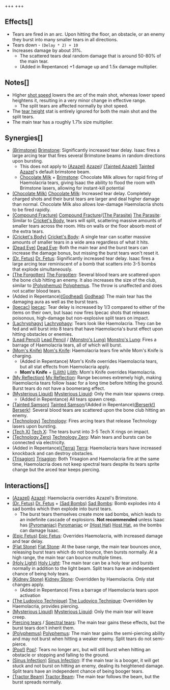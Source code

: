 +++
+++

Effects[]
---------


* Tears are fired in an arc. Upon hitting the floor, an obstacle, or an enemy they burst into many smaller tears in all directions.
* Tears down - `(Delay * 2) + 10`
* Increases damage by about 31%.
	+ The scattered tears deal random damage that is around 50-80% of the main tear.
	+ (Added in Repentance) +1 damage up and 1.5x damage multiplier.


Notes[]
-------


* Higher [shot speed](/wiki/Shot_speed "Shot speed") lowers the arc of the main shot, whereas lower speed heightens it, resulting in a very minor change in effective range.
	+ The split tears are affected normally by shot speed.
* The [tear height](/wiki/Tear_height "Tear height") stat is entirely ignored for both the main shot and the split tears.
* The main tear has a roughly 1.71x size multiplier.


Synergies[]
-----------


* [(Brimstone)](/wiki/Brimstone "Brimstone") [Brimstone](/wiki/Brimstone "Brimstone"): Significantly increased tear delay. Isaac fires a large arcing tear that fires several Brimstone beams in random directions upon bursting.
	+ This does not apply to  [(Azazel)](/wiki/Azazel "Azazel") [Azazel](/wiki/Azazel "Azazel")/ [(Tainted Azazel)](/wiki/Tainted_Azazel "Tainted Azazel") [Tainted Azazel](/wiki/Tainted_Azazel "Tainted Azazel")'s default brimstone beam.
	+ [Chocolate Milk](/wiki/Chocolate_Milk "Chocolate Milk") + [Brimstone](/wiki/Brimstone "Brimstone"): Chocolate Milk allows for rapid firing of Haemolacria tears, giving Isaac the ability to flood the room with Brimstone lasers, allowing for instant-kill potential
* [(Chocolate Milk)](/wiki/Chocolate_Milk "Chocolate Milk") [Chocolate Milk](/wiki/Chocolate_Milk "Chocolate Milk"): Increased tear delay. Completely charged shots and their burst tears are larger and deal higher damage than normal. Chocolate Milk also allows low-damage Haemolacria shots to be fired rapidly.
* [(Compound Fracture)](/wiki/Compound_Fracture "Compound Fracture") [Compound Fracture](/wiki/Compound_Fracture "Compound Fracture")/[(The Parasite)](/wiki/The_Parasite "The Parasite") [The Parasite](/wiki/The_Parasite "The Parasite"): Similar to [Cricket's Body](/wiki/Cricket%27s_Body "Cricket's Body"), tears will split, scattering massive amounts of smaller tears across the room. Hits on walls or the floor absorb most of the extra tears.
* [(Cricket's Body)](/wiki/Cricket%27s_Body "Cricket's Body") [Cricket's Body](/wiki/Cricket%27s_Body "Cricket's Body"): A single tear can scatter massive amounts of smaller tears in a wide area regardless of what it hits.
* [(Dead Eye)](/wiki/Dead_Eye "Dead Eye") [Dead Eye](/wiki/Dead_Eye "Dead Eye"): Both the main tear and the burst tears can increase the damage bonus, but missing the burst tears won't reset it.
* [(Dr. Fetus)](/wiki/Dr._Fetus "Dr. Fetus") [Dr. Fetus](/wiki/Dr._Fetus "Dr. Fetus"): Significantly increased tear delay. Isaac fires a large arcing tear reminiscent of a bomb that scatters into 3-5 bombs that explode simultaneously.
* [(The Forgotten)](/wiki/The_Forgotten "The Forgotten") [The Forgotten](/wiki/The_Forgotten "The Forgotten"): Several blood tears are scattered upon the bone club hitting an enemy. It also increases the size of the club, similar to [(Polyphemus)](/wiki/Polyphemus "Polyphemus") [Polyphemus](/wiki/Polyphemus "Polyphemus"). The throw is unaffected and does not scatter blood tears.
* (Added in Repentance)[(Godhead)](/wiki/Godhead "Godhead") [Godhead](/wiki/Godhead "Godhead"): The main tear has the damaging aura as well as the burst tears.
* [(Ipecac)](/wiki/Ipecac "Ipecac") [Ipecac](/wiki/Ipecac "Ipecac"): Tear delay is increased by 1/3 compared to either of the items on their own, but Isaac now fires Ipecac shots that releases poisonous, high-damage but non-explosive split tears on impact.
* [(Lachryphagy)](/wiki/Lachryphagy "Lachryphagy") [Lachryphagy](/wiki/Lachryphagy "Lachryphagy"): Tears look like Haemolacria. They can be fed and will burst into 8 tears that have Haemolacria's burst effect upon hitting obstacles or enemies.
* [(Lead Pencil)](/wiki/Lead_Pencil "Lead Pencil") [Lead Pencil](/wiki/Lead_Pencil "Lead Pencil") / [(Monstro's Lung)](/wiki/Monstro%27s_Lung "Monstro's Lung") [Monstro's Lung](/wiki/Monstro%27s_Lung "Monstro's Lung"): Fires a barrage of Haemolacria tears, all of which will burst.
* [(Mom's Knife)](/wiki/Mom%27s_Knife "Mom's Knife") [Mom's Knife](/wiki/Mom%27s_Knife "Mom's Knife"): Haemolacria tears fire while Mom's Knife is charging.
	+ (Added in Repentance) Mom's Knife overrides Haemolacria tears, but all stat effects from Haemolacria apply.
	+ **Mom's Knife** +  [(Lilith)](/wiki/Lilith "Lilith") [Lilith](/wiki/Lilith "Lilith"): Mom's Knife overrides Haemolacria.
* [(My Reflection)](/wiki/My_Reflection "My Reflection") [My Reflection](/wiki/My_Reflection "My Reflection"): Range becomes extremely high, making Haemolacria tears follow Isaac for a long time before hitting the ground. Burst tears do not have a boomerang effect.
* [(Mysterious Liquid)](/wiki/Mysterious_Liquid "Mysterious Liquid") [Mysterious Liquid](/wiki/Mysterious_Liquid "Mysterious Liquid"): Only the main tear spawns creep.
	+ (Added in Repentance) All tears spawn creep.
* [(Tainted Samson)](/wiki/Tainted_Samson "Tainted Samson") [Tainted Samson](/wiki/Tainted_Samson "Tainted Samson")/(Added in Repentance)[(Berserk!)](/wiki/Berserk! "Berserk!") [Berserk!](/wiki/Berserk! "Berserk!"): Several blood tears are scattered upon the bone club hitting an enemy.
* [(Technology)](/wiki/Technology "Technology") [Technology](/wiki/Technology "Technology"): Fires arcing tears that release Technology lasers upon bursting.
* [(Tech X)](/wiki/Tech_X "Tech X") [Tech X](/wiki/Tech_X "Tech X"): The tears burst into 3-5 Tech X rings on impact.
* [(Technology Zero)](/wiki/Technology_Zero "Technology Zero") [Technology Zero](/wiki/Technology_Zero "Technology Zero"): Main tears and bursts can be connected via electricity.
* (Added in Repentance)[(Terra)](/wiki/Terra "Terra") [Terra](/wiki/Terra "Terra"): Haemolacria tears have increased knockback and can destroy obstacles.
* [(Trisagion)](/wiki/Trisagion "Trisagion") [Trisagion](/wiki/Trisagion "Trisagion"): Both Trisagion and Haemolacria fire at the same time, Haemolacria does not keep spectral tears despite its tears sprite change but the arced tear keeps piercing.


Interactions[]
--------------


* [(Azazel)](/wiki/Azazel "Azazel") [Azazel](/wiki/Azazel "Azazel"): Haemolacria overrides Azazel's Brimstone.
* [(Dr. Fetus)](/wiki/Dr._Fetus "Dr. Fetus") [Dr. Fetus](/wiki/Dr._Fetus "Dr. Fetus") + [(Sad Bombs)](/wiki/Sad_Bombs "Sad Bombs") [Sad Bombs](/wiki/Sad_Bombs "Sad Bombs"): Bomb explodes into 4 sad bombs which then explode into burst tears.
	+ The burst tears themselves create more sad bombs, which leads to an indefinite cascade of explosions. **Not recommended** unless Isaac has [(Pyromaniac)](/wiki/Pyromaniac "Pyromaniac") [Pyromaniac](/wiki/Pyromaniac "Pyromaniac") or [(Host Hat)](/wiki/Host_Hat "Host Hat") [Host Hat](/wiki/Host_Hat "Host Hat"), as the bombs can damage Isaac.
* [(Epic Fetus)](/wiki/Epic_Fetus "Epic Fetus") [Epic Fetus](/wiki/Epic_Fetus "Epic Fetus"): Overrides Haemolacria, with increased damage and tear delay.
* [(Flat Stone)](/wiki/Flat_Stone "Flat Stone") [Flat Stone](/wiki/Flat_Stone "Flat Stone"): At the base range, the main tear bounces once, releasing burst tears which do not bounce, then bursts normally. At a high range, the main tear can bounce multiple times.
* [(Holy Light)](/wiki/Holy_Light "Holy Light") [Holy Light](/wiki/Holy_Light "Holy Light"): The main tear can be a holy tear and bursts normally in addition to the light beam. Split tears have an independent chance of being holy tears.
* [(Kidney Stone)](/wiki/Kidney_Stone "Kidney Stone") [Kidney Stone](/wiki/Kidney_Stone "Kidney Stone"): Overridden by Haemolacria. Only stat changes apply.
	+ (Added in Repentance) Fires a barrage of Haemolacria tears upon activation
* [(The Ludovico Technique)](/wiki/The_Ludovico_Technique "The Ludovico Technique") [The Ludovico Technique](/wiki/The_Ludovico_Technique "The Ludovico Technique"): Overridden by Haemolacria, provides piercing.
* [(Mysterious Liquid)](/wiki/Mysterious_Liquid "Mysterious Liquid") [Mysterious Liquid](/wiki/Mysterious_Liquid "Mysterious Liquid"): Only the main tear will leave creep.
* [Piercing tears](/wiki/Piercing_tears "Piercing tears") / [Spectral tears](/wiki/Spectral_tears "Spectral tears"): The main tear gains these effects, but the burst tears don't inherit them.
* [(Polyphemus)](/wiki/Polyphemus "Polyphemus") [Polyphemus](/wiki/Polyphemus "Polyphemus"): The main tear gains the semi-piercing ability and may not burst when hitting a weaker enemy. Split tears do not semi-pierce.
* [(Pop!)](/wiki/Pop! "Pop!") [Pop!](/wiki/Pop! "Pop!"): Tears no longer arc, but will still burst when hitting an obstacle or stopping and falling to the ground.
* [(Sinus Infection)](/wiki/Sinus_Infection "Sinus Infection") [Sinus Infection](/wiki/Sinus_Infection "Sinus Infection"): If the main tear is a booger, it will get stuck and not burst on hitting an enemy, dealing its heightened damage. Split tears have an independent chance of being booger tears.
* [(Tractor Beam)](/wiki/Tractor_Beam "Tractor Beam") [Tractor Beam](/wiki/Tractor_Beam "Tractor Beam"): The main tear follows the beam, but the burst spreads normally.


